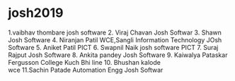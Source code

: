 # josh2019
1.vaibhav thombare
 josh software
2. Viraj Chavan
   Josh Softwar
3. Shawn
   Josh Software
4. Niranjan Patil
   WCE,Sangli
   Information Technology
   JOsh Software
5. Aniket Patil
   PICT
6. Swapnil Naik
  josh software
   PICT
7. Suraj Rajput
   Josh Software
8. Ankita pandey
   Josh Software
9. Kaiwalya Pataskar
     Fergusson College
     Kuch Bhi line
10. Bhushan kalode     
	wce
11.Sachin Patade
  Automation Engg
  Josh Softwar





